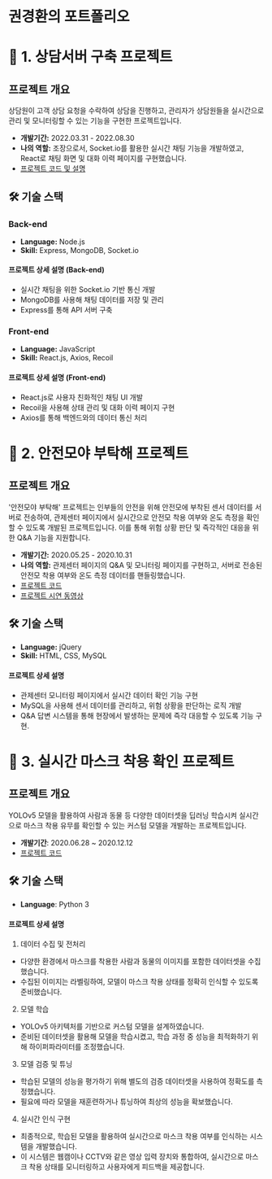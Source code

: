 # 권경환의 포트폴리오

# 📝 1. 상담서버 구축 프로젝트

## 프로젝트 개요

상담원이 고객 상담 요청을 수락하여 상담을 진행하고, 관리자가 상담원들을 실시간으로 관리 및 모니터링할 수 있는 기능을 구현한 프로젝트입니다.

- **개발기간:** 2022.03.31 - 2022.08.30
- **나의 역할:** 조장으로서, Socket.io를 활용한 실시간 채팅 기능을 개발하였고, React로 채팅 화면 및 대화 이력 페이지를 구현했습니다.
- [프로젝트 코드 및 설명](https://github.com/kwongyunghwan/agentServer)

## 🛠 기술 스택

### Back-end

- **Language:** Node.js
- **Skill:** Express, MongoDB, Socket.io

#### 프로젝트 상세 설명 (Back-end)

- 실시간 채팅을 위한 Socket.io 기반 통신 개발
- MongoDB를 사용해 채팅 데이터를 저장 및 관리
- Express를 통해 API 서버 구축

### Front-end

- **Language:** JavaScript
- **Skill:** React.js, Axios, Recoil

#### 프로젝트 상세 설명 (Front-end)

- React.js로 사용자 친화적인 채팅 UI 개발
- Recoil을 사용해 상태 관리 및 대화 이력 페이지 구현
- Axios를 통해 백엔드와의 데이터 통신 처리

# 📝 2. 안전모야 부탁해 프로젝트

## 프로젝트 개요

'안전모야 부탁해' 프로젝트는 인부들의 안전을 위해 안전모에 부착된 센서 데이터를 서버로 전송하여, 관제센터 페이지에서 실시간으로 안전모 착용 여부와 온도 측정을 확인할 수 있도록 개발된 프로젝트입니다. 이를 통해 위험 상황 판단 및 즉각적인 대응을 위한 Q&A 기능을 지원합니다.

- **개발기간:** 2020.05.25 - 2020.10.31
- **나의 역할:** 관제센터 페이지의 Q&A 및 모니터링 페이지를 구현하고, 서버로 전송된 안전모 착용 여부와 온도 측정 데이터를 핸들링했습니다.
- [프로젝트 코드](https://github.com/kwongyunghwan/link)
- [프로젝트 시연 동영상](https://youtu.be/nuSFLTX1BxY)
  
## 🛠 기술 스택

- **Language:** jQuery
- **Skill:** HTML, CSS, MySQL

#### 프로젝트 상세 설명

- 관제센터 모니터링 페이지에서 실시간 데이터 확인 기능 구현
- MySQL을 사용해 센서 데이터를 관리하고, 위험 상황을 판단하는 로직 개발
- Q&A 답변 시스템을 통해 현장에서 발생하는 문제에 즉각 대응할 수 있도록 기능 구현.

# 📝 3. 실시간 마스크 착용 확인 프로젝트

## 프로젝트 개요

YOLOv5 모델을 활용하여 사람과 동물 등 다양한 데이터셋을 딥러닝 학습시켜 실시간으로 마스크 착용 유무를 확인할 수 있는 커스텀 모델을 개발하는 프로젝트입니다.

- **개발기간**: 2020.06.28 ~ 2020.12.12
- [프로젝트 코드](https://colab.research.google.com/drive/1qtoBiMIDeLlIX9gqT-2c0GO9JZ-a-F-6?usp=sharing#scrollTo=LjWYlvVQmxL8)

## 🛠 기술 스택

- **Language**: Python 3

#### 프로젝트 상세 설명

1. 데이터 수집 및 전처리
- 다양한 환경에서 마스크를 착용한 사람과 동물의 이미지를 포함한 데이터셋을 수집했습니다.
- 수집된 이미지는 라벨링하여, 모델이 마스크 착용 상태를 정확히 인식할 수 있도록 준비했습니다.

2. 모델 학습
- YOLOv5 아키텍처를 기반으로 커스텀 모델을 설계하였습니다.
- 준비된 데이터셋을 활용해 모델을 학습시켰고, 학습 과정 중 성능을 최적화하기 위해 하이퍼파라미터를 조정했습니다.

3. 모델 검증 및 튜닝
- 학습된 모델의 성능을 평가하기 위해 별도의 검증 데이터셋을 사용하여 정확도를 측정했습니다.
- 필요에 따라 모델을 재훈련하거나 튜닝하여 최상의 성능을 확보했습니다.

4. 실시간 인식 구현
- 최종적으로, 학습된 모델을 활용하여 실시간으로 마스크 착용 여부를 인식하는 시스템을 개발했습니다.
- 이 시스템은 웹캠이나 CCTV와 같은 영상 입력 장치와 통합하여, 실시간으로 마스크 착용 상태를 모니터링하고 사용자에게 피드백을 제공합니다.
